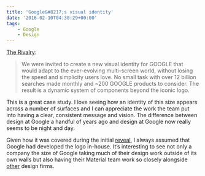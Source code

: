 ```yaml
---
title: 'Google&#8217;s visual identity'
date: '2016-02-10T04:30:29+00:00'
tags:
    - Google
    - Design
---
```


[The Rivalry](https://therivalry.co/project/google-visual-identity):

> We were invited to create a new visual identity for GOOGLE that would adapt to the ever-evolving multi-screen world, without losing the speed and simplicity users love. No small task with over 12 billion searches made monthly and ~200 GOOGLE products to consider. The result is a dynamic system of components beyond the iconic logo.

This is a great case study. I love seeing how an identity of this size appears across a number of surfaces and I can appreciate the work the team put into having a clear, consistent message and vision. The difference between design at Google a handful of years ago and design at Google now really seems to be night and day.

Given how it was covered during the initial [reveal](https://blog.google/technology/design/google-update), I always assumed that Google had developed the logo in-house. It’s interesting to see not only a company the size of Google taking much of their design work outside of its own walls but also having their Material team work so closely alongside [other](https://www.hugeinc.com/work/google) design firms.